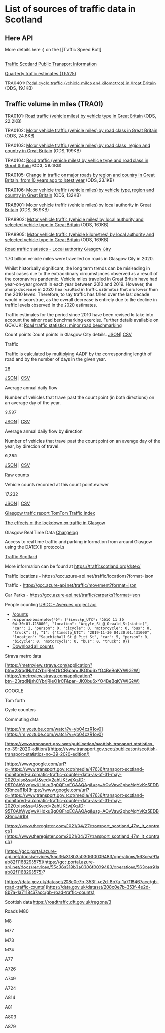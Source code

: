 # List of sources of traffic data in Scotland
## Here  API
More details here :) on the [[Traffic Speed Bot]]

## 
[Traffic Scotland  Public Transport Information](https://trafficscotland.org/publictransport/)

[Quarterly traffic estimates (TRA25)](https://www.gov.uk/government/statistical-data-sets/tra25-quarterly-estimates)

TRA0401: [Pedal cycle traffic (vehicle miles and kilometres) in Great Britain](https://assets.publishing.service.gov.uk/government/uploads/system/uploads/attachment_data/file/981991/tra0401.ods) (ODS, 19.1KB)

## Traffic volume in miles (TRA01)

TRA0101: [Road traffic (vehicle miles) by vehicle type in Great Britain](https://assets.publishing.service.gov.uk/government/uploads/system/uploads/attachment_data/file/981969/tra0101.ods) (ODS, 22.2KB)

TRA0102: [Motor vehicle traffic (vehicle miles) by road class in Great Britain](https://assets.publishing.service.gov.uk/government/uploads/system/uploads/attachment_data/file/981970/tra0102.ods) (ODS, 24.8KB)

TRA0103: [Motor vehicle traffic (vehicle miles) by road class, region and country in Great Britain](https://assets.publishing.service.gov.uk/government/uploads/system/uploads/attachment_data/file/981971/tra0103.ods) (ODS, 199KB)

TRA0104: [Road traffic (vehicle miles) by vehicle type and road class in Great Britain](https://assets.publishing.service.gov.uk/government/uploads/system/uploads/attachment_data/file/981972/tra0104.ods) (ODS, 59.4KB)

TRA0105: [Change in traffic on major roads by region and country in Great Britain, from 10 years ago to latest year](https://assets.publishing.service.gov.uk/government/uploads/system/uploads/attachment_data/file/981973/tra0105.ods) (ODS, 23.1KB)

TRA0106: [Motor vehicle traffic (vehicle miles) by vehicle type, region and country in Great Britain](https://assets.publishing.service.gov.uk/government/uploads/system/uploads/attachment_data/file/981974/tra0106.ods) (ODS, 132KB)

TRA8901: [Motor vehicle traffic (vehicle miles) by local authority in Great Britain](https://assets.publishing.service.gov.uk/government/uploads/system/uploads/attachment_data/file/982024/tra8901.ods) (ODS, 66.9KB)

TRA8902: [Motor vehicle traffic (vehicle miles) by local authority and selected vehicle type in Great Britain](https://assets.publishing.service.gov.uk/government/uploads/system/uploads/attachment_data/file/982025/tra8902.ods) (ODS, 160KB)

TRA8905: [Motor vehicle traffic (vehicle kilometres) by local authority and selected vehicle type in Great Britain](https://assets.publishing.service.gov.uk/government/uploads/system/uploads/attachment_data/file/982028/tra8905.ods) (ODS, 169KB)

[Road traffic statistics - Local authority Glasgow City](https://roadtraffic.dft.gov.uk/local-authorities/3)

1.70 billion vehicle miles were travelled on roads in Glasgow City in 2020.

Whilst historically significant, the long term trends can be misleading in most cases due to the extraordinary circumstances observed as a result of the coronavirus pandemic. Vehicle miles travelled in Great Britain have had year-on-year growth in each year between 2010 and 2019. However, the sharp decrease in 2020 has resulted in traffic estimates that are lower than the 2010 levels. Therefore, to say traffic has fallen over the last decade would misconstrue, as the overall decrease is entirely due to the decline in traffic levels observed in the 2020 estimates.

Traffic estimates for the period since 2010 have been revised to take into account the minor road benchmarking exercise. Further details available on GOV.UK: [Road traffic statistics: minor road benchmarking](https://www.gov.uk/government/publications/road-traffic-statistics-minor-road-benchmarking)



 Count points
  Count points in Glasgow City details.
  [JSON](https://roadtraffic.dft.gov.uk/api/count-points?filter[local_authority_id]=3)| [CSV](https://storage.googleapis.com/dft-statistics/road-traffic/downloads/countpoints/local_authority_id/dft_countpoints_local_authority_id_3.csv) 
                                                                                                                                           
Traffic

Traffic is calculated by multiplying AADF by the corresponding length of road and by the number of days in the given year.

28

[JSON](https://roadtraffic.dft.gov.uk/api/traffic/local-authorities?filter[local_authority_id]=3) | [CSV](https://storage.googleapis.com/dft-statistics/road-traffic/downloads/traffic/local_authority_id/dft_traffic_local_authority_id_3.csv)

Average annual daily flow

Number of vehicles that travel past the count point (in both directions) on an average day of the year.

3,537

[JSON](https://roadtraffic.dft.gov.uk/api/average-annual-daily-flow?filter[local_authority_id]=3) | [CSV](https://storage.googleapis.com/dft-statistics/road-traffic/downloads/aadf/local_authority_id/dft_aadf_local_authority_id_3.csv)

Average annual daily flow by direction

Number of vehicles that travel past the count point on an average day of the year, by direction of travel.

6,285

[JSON](https://roadtraffic.dft.gov.uk/api/average-annual-daily-flow-by-direction?filter[local_authority_id]=3) | [CSV](https://storage.googleapis.com/dft-statistics/road-traffic/downloads/aadfbydirection/local_authority_id/dft_aadfbydirection_local_authority_id_3.csv)

Raw counts

Vehicle counts recorded at this count point.ewrwer

17,232

[JSON](https://roadtraffic.dft.gov.uk/api/raw-counts?filter[local_authority_id]=3) | [CSV](https://storage.googleapis.com/dft-statistics/road-traffic/downloads/rawcount/local_authority_id/dft_rawcount_local_authority_id_3.csv)

[Glasgow traffic report  TomTom Traffic Index](https://www.tomtom.com/en_gb/traffic-index/glasgow-traffic/)

[The effects of the lockdown on traffic in Glasgow](https://www.ubdc.ac.uk/news-media/2020/april/the-effects-of-the-lockdown-on-traffic-in-glasgow/)

Glasgow Real Time Data
[Changelog](https://gcc.developer.azure-api.net/api-changelog#api=55c36a318b3a0306f0009483)

Access to real time traffic and parking information from around Glasgow using the DATEX II protocol.s

[Traffic Scotland](https://trafficscotland.org/datex/)

More information can be found at https://trafficscotland.org/datex/

Traffic locations - https://gcc.azure-api.net/traffic/locations?format=json

Traffic - https://gcc.azure-api.net/traffic/movement?format=json

Car Parks - https://gcc.azure-api.net/traffic/carparks?format=json

People counting
[UBDC - Avenues project api](https://api.ubdc.ac.uk/cctv/)

-   [/counts](https://api.ubdc.ac.uk/cctv/counts/)
-   response example:`{"0": {"timestp_UTC": "2019-11-30 04:30:01.428000", "location": "Argyle_St_@_Oswald_St(static)", "car": 2, "person": 0, "bicycle": 0, "motorcycle": 0, "bus": 0, "truck": 0}, "1": {"timestp_UTC": "2019-11-30 04:30:01.431000", "location": "Sauchiehall_St_@_Pitt_St", "car": 5, "person": 0, "bicycle": 0, "motorcycle": 0, "bus": 0, "truck": 0}}`
-   [Download all counts](https://api.ubdc.ac.uk/cctv/download)


Strava metro data

[https://metroview.strava.com/application?btn=23rqdNjahCYbrjRIeO1rCF&par=JKObu6xYO4BeBqKYWIG2W](https://metroview.strava.com/application?btn=23rqdNjahCYbrjRIeO1rCF&par=JKObu6xYO4BeBqKYWIG2W)

  

GOOGLE

  

Tom forth

  

Cycle counters

  

Commuting data

  

[https://m.youtube.com/watch?v=yb04czR1ov0](https://m.youtube.com/watch?v=yb04czR1ov0)

  

[https://www.transport.gov.scot/publication/scottish-transport-statistics-no-39-2020-edition/](https://www.transport.gov.scot/publication/scottish-transport-statistics-no-39-2020-edition/)

  

[https://www.google.com/url?q=https://www.transport.gov.scot/media/47636/transport-scotland-monitored-automatic-traffic-counter-data-as-of-31-may-2020.xlsx&sa=U&ved=2ahUKEwjXqJD-95T0AhWygVwKHdkuBg0QFnoECAAQAg&usg=AOvVaw2phoMqYvKz5EDBXRmca61b](https://www.google.com/url?q=https://www.transport.gov.scot/media/47636/transport-scotland-monitored-automatic-traffic-counter-data-as-of-31-may-2020.xlsx&sa=U&ved=2ahUKEwjXqJD-95T0AhWygVwKHdkuBg0QFnoECAAQAg&usg=AOvVaw2phoMqYvKz5EDBXRmca61b)

  

[https://www.theregister.com/2021/04/27/transport_scotland_47m_it_contract/](https://www.theregister.com/2021/04/27/transport_scotland_47m_it_contract/)

  

[https://gcc.portal.azure-api.net/docs/services/55c36a318b3a0306f0009483/operations/563cea91aab82f1168298575](https://gcc.portal.azure-api.net/docs/services/55c36a318b3a0306f0009483/operations/563cea91aab82f1168298575)?

  

[https://data.gov.uk/dataset/208c0e7b-353f-4e2d-8b7a-1a7118467acc/gb-road-traffic-counts](https://data.gov.uk/dataset/208c0e7b-353f-4e2d-8b7a-1a7118467acc/gb-road-traffic-counts)

Scottish data https://roadtraffic.dft.gov.uk/regions/3

Roads
M80

M8

M77

M73

M74

A77

A726

A749

A724

A814

A81

A803

A879